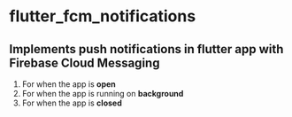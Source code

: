 # flutter_fcm_notifications

## Implements push notifications in flutter app with Firebase Cloud Messaging
1. For when the app is **open**
2. For when the app is running on **background**
3. For when the app is **closed**
